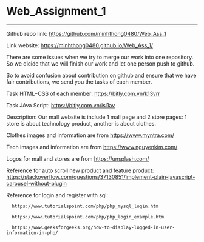 # Web_Assignment_1

------------------------------

Github repo link: https://github.com/minhthong0480/Web_Ass_1

Link website: https://minhthong0480.github.io/Web_Ass_1/

There are some issues when we try to merge our work into one repository. So we dicide that we will finish our work and let one person push to github.

So to avoid confusion about contribution on github and ensure that we have fair contributions, we send you the tasks of each member.

Task HTML+CSS of each member: https://bitly.com.vn/k13vrr

Task JAva Script: https://bitly.com.vn/isl1av

Description: Our mall website is include 1 mall page and 2 store pages: 1 store is about technology product, another is about clothes. 

Clothes images and information are from https://www.myntra.com/

Tech images and information are from https://www.nguyenkim.com/

Logos for mall and stores are from https://unsplash.com/

Reference for auto scroll new product and feature product: https://stackoverflow.com/questions/37130851/implement-plain-javascript-carousel-without-plugin

Reference for login and register with sql: 

      https://www.tutorialspoint.com/php/php_mysql_login.htm
      
      https://www.tutorialspoint.com/php/php_login_example.htm
      
      https://www.geeksforgeeks.org/how-to-display-logged-in-user-information-in-php/
      

